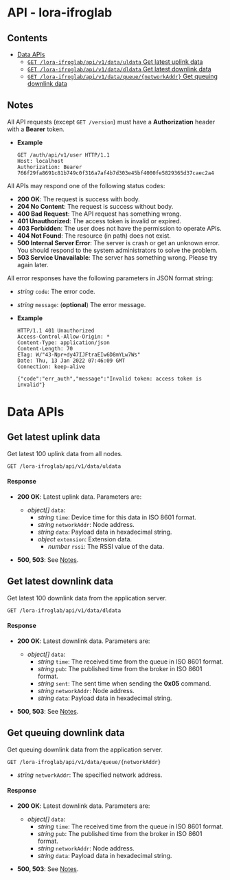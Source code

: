 API - lora-ifroglab
===================

## Contents

- [Data APIs](#data)
    - [`GET /lora-ifroglab/api/v1/data/uldata` Get latest uplink data](#get_data_uldata)
    - [`GET /lora-ifroglab/api/v1/data/dldata` Get latest downlink data](#get_data_dldata)
    - [`GET /lora-ifroglab/api/v1/data/queue/{networkAddr}` Get queuing downlink data](#get_data_queue)

## <a name="notes"></a>Notes

All API requests (except `GET /version`) must have a **Authorization** header with a **Bearer** token.

- **Example**

    ```http
    GET /auth/api/v1/user HTTP/1.1
    Host: localhost
    Authorization: Bearer 766f29fa8691c81b749c0f316a7af4b7d303e45bf4000fe5829365d37caec2a4
    ```

All APIs may respond one of the following status codes:

- **200 OK**: The request is success with body.
- **204 No Content**: The request is success without body.
- **400 Bad Request**: The API request has something wrong.
- **401 Unauthorized**: The access token is invalid or expired.
- **403 Forbidden**: The user does not have the permission to operate APIs.
- **404 Not Found**: The resource (in path) does not exist.
- **500 Internal Server Error**: The server is crash or get an unknown error. You should respond to the system administrators to solve the problem.
- **503 Service Unavailable**: The server has something wrong. Please try again later.

All error responses have the following parameters in JSON format string:

- *string* `code`: The error code.
- *string* `message`: (**optional**) The error message.

- **Example**

    ```http
    HTTP/1.1 401 Unauthorized
    Access-Control-Allow-Origin: *
    Content-Type: application/json
    Content-Length: 70
    ETag: W/"43-Npr+dy47IJFtraEIw6D8mYLw7Ws"
    Date: Thu, 13 Jan 2022 07:46:09 GMT
    Connection: keep-alive

    {"code":"err_auth","message":"Invalid token: access token is invalid"}

# <a name="data"></a>Data APIs

## <a name="get_data_uldata"></a>Get latest uplink data

Get latest 100 uplink data from all nodes.

    GET /lora-ifroglab/api/v1/data/uldata

#### Response

- **200 OK**: Latest uplink data. Parameters are:

    - *object[]* `data`:
        - *string* `time`: Device time for this data in ISO 8601 format.
        - *string* `networkAddr`: Node address.
        - *string* `data`: Payload data in hexadecimal string.
        - *object* `extension`: Extension data.
            - *number* `rssi`: The RSSI value of the data.

- **500, 503**: See [Notes](#notes).

## <a name="get_data_dldata"></a>Get latest downlink data

Get latest 100 downlink data from the application server.

    GET /lora-ifroglab/api/v1/data/dldata

#### Response

- **200 OK**: Latest downlink data. Parameters are:

    - *object[]* `data`:
        - *string* `time`: The received time from the queue in ISO 8601 format.
        - *string* `pub`: The published time from the broker in ISO 8601 format.
        - *string* `sent`: The sent time when sending the **0x05** command.
        - *string* `networkAddr`: Node address.
        - *string* `data`: Payload data in hexadecimal string.

- **500, 503**: See [Notes](#notes).

## <a name="get_data_queue"></a>Get queuing downlink data

Get queuing downlink data from the application server.

    GET /lora-ifroglab/api/v1/data/queue/{networkAddr}

- *string* `networkAddr`: The specified network address.

#### Response

- **200 OK**: Latest downlink data. Parameters are:

    - *object[]* `data`:
        - *string* `time`: The received time from the queue in ISO 8601 format.
        - *string* `pub`: The published time from the broker in ISO 8601 format.
        - *string* `networkAddr`: Node address.
        - *string* `data`: Payload data in hexadecimal string.

- **500, 503**: See [Notes](#notes).
